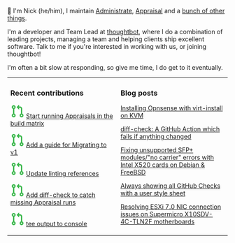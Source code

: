 👋 I'm Nick (he/him), I maintain [Administrate][1], [Appraisal][2] and a [bunch
of other things][3].

I'm a developer and Team Lead at [thoughtbot][4], where I do a combination of
leading projects, managing a team and helping clients ship excellent software.
Talk to me if you're interested in working with us, or joining thoughtbot!

I'm often a bit slow at responding, so give me time, I do get to it eventually.

<table><tr><td valign="top" width="50%">

### Recent contributions

<!-- contributions starts -->
![](icons/pull_request_open.svg) [Start running Appraisals in the build matrix](https://github.com/thoughtbot/administrate/pull/2524)

![](icons/pull_request_open.svg) [Add a guide for Migrating to v1](https://github.com/thoughtbot/administrate/pull/2518)

![](icons/pull_request_open.svg) [Update linting references](https://github.com/thoughtbot/administrate/pull/2530)

![](icons/pull_request_open.svg) [Add diff-check to catch missing Appraisal runs](https://github.com/thoughtbot/administrate/pull/2609)

![](icons/pull_request_open.svg) [tee output to console](https://github.com/nickcharlton/diff-check/pull/6)

<!-- contributions ends -->
</td><td valign="top" width="50%">

### Blog posts

<!-- blog starts -->
[Installing Opnsense with virt-install on KVM](https://nickcharlton.net/posts/installing-opnsense-virt-install-kvm-serial.html)

[diff-check: A GitHub Action which fails if anything changed](https://nickcharlton.net/posts/diff-check-github-action.html)

[Fixing unsupported SFP+ modules/"no carrier" errors with Intel X520 cards on Debian & FreeBSD](https://nickcharlton.net/posts/unsupported-sfp-modules-intel-x520-debian-freebsd.html)

[Always showing all GitHub Checks with a user style sheet](https://nickcharlton.net/posts/github-checks-stylesheet.html)

[Resolving ESXi 7.0 NIC connection issues on Supermicro X10SDV-4C-TLN2F motherboards](https://nickcharlton.net/posts/resolving-esxi-7-nic-connection-issues-on-supermicro-x10sdv-4c-tln2f-motherboards.html)

<!-- blog ends -->
</td></tr></table>

[1]: https://github.com/thoughtbot/administrate
[2]: https://github.com/thoughtbot/appraisal
[3]: https://github.com/nickcharlton?tab=repositories
[4]: https://thoughtbot.com
